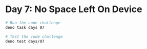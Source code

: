 # Day 7: No Space Left On Device

```sh
# Run the code challenge
deno task days 07

# Test the code challenge
deno test days/07
```
